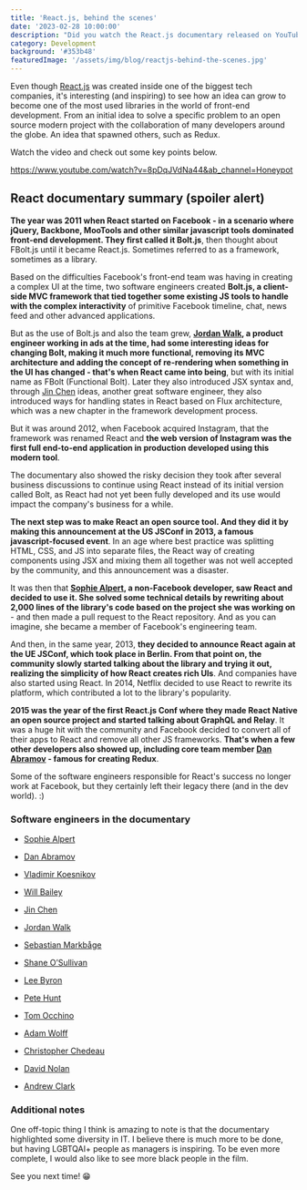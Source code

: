 ```yaml
---
title: 'React.js, behind the scenes'
date: '2023-02-28 10:00:00'
description: "Did you watch the React.js documentary released on YouTube a few weeks ago? Some of Facebook's tech engineers spoke about how React started in the company as Bolt.js and how some decisions were made around it. They also talked about how the community rejected the framework when they first introduced it, and how it has changed significantly in the months since. We can also see some of the journey of Redux."
category: Development
background: '#353b48'
featuredImage: '/assets/img/blog/reactjs-behind-the-scenes.jpg'
---
```


Even though [React.js](https://reactjs.org/) was created inside one of the biggest tech companies, it's interesting (and inspiring) to see how an idea can grow to become one of the most used libraries in the world of front-end development. From an initial idea to solve a specific problem to an open source modern project with the collaboration of many developers around the globe. An idea that spawned others, such as Redux.

Watch the video and check out some key points below.

https://www.youtube.com/watch?v=8pDqJVdNa44&ab_channel=Honeypot

## React documentary summary (spoiler alert)

**The year was 2011 when React started on Facebook - in a scenario where jQuery, Backbone, MooTools and other similar javascript tools dominated front-end development. They first called it Bolt.js**, then thought about FBolt.js until it became React.js. Sometimes referred to as a framework, sometimes as a library.

Based on the difficulties Facebook's front-end team was having in creating a complex UI at the time, two software engineers created **Bolt.js, a client-side MVC framework that tied together some existing JS tools to handle with the complex interactivity** of primitive Facebook timeline, chat, news feed and other advanced applications.

But as the use of Bolt.js and also the team grew, **[Jordan Walk](https://twitter.com/jordwalke), a product engineer working in ads at the time, had some interesting ideas for changing Bolt, making it much more functional, removing its MVC architecture and adding the concept of re-rendering when something in the UI has changed - that's when React came into being**, but with its initial name as FBolt (Functional Bolt). Later they also introduced JSX syntax and, through [Jin Chen](https://twitter.com/jingc) ideas, another great software engineer, they also introduced ways for handling states in React based on Flux architecture, which was a new chapter in the framework development process.

But it was around 2012, when Facebook acquired Instagram, that the framework was renamed React and **the web version of Instagram was the first full end-to-end application in production developed using this modern tool**.

The documentary also showed the risky decision they took after several business discussions to continue using React instead of its initial version called Bolt, as React had not yet been fully developed and its use would impact the company's business for a while.

**The next step was to make React an open source tool. And they did it by making this announcement at the US JSConf in 2013, a famous javascript-focused event**. In an age where best practice was splitting HTML, CSS, and JS into separate files, the React way of creating components using JSX and mixing them all together was not well accepted by the community, and this announcement was a disaster.

It was then that **[Sophie Alpert](https://twitter.com/sophiebits), a non-Facebook developer, saw React and decided to use it. She solved some technical details by rewriting about 2,000 lines of the library's code based on the project she was working on** - and then made a pull request to the React repository. And as you can imagine, she became a member of Facebook's engineering team.

And then, in the same year, 2013, **they decided to announce React again at the UE JSConf, which took place in Berlin. From that point on, the community slowly started talking about the library and trying it out, realizing the simplicity of how React creates rich UIs**. And companies have also started using React. In 2014, Netflix decided to use React to rewrite its platform, which contributed a lot to the library's popularity.

**2015 was the year of the first React.js Conf where they made React Native an open source project and started talking about GraphQL and Relay**. It was a huge hit with the community and Facebook decided to convert all of their apps to React and remove all other JS frameworks. **That's when a few other developers also showed up, including core team member [Dan Abramov](https://twitter.com/dan_abramov) - famous for creating Redux**.

Some of the software engineers responsible for React's success no longer work at Facebook, but they certainly left their legacy there (and in the dev world). :)

### Software engineers in the documentary

- [Sophie Alpert](https://twitter.com/sophiebits)
- [Dan Abramov](https://twitter.com/dan_abramov)
- [Vladimir Koesnikov](https://twitter.com/voloko)
- [Will Bailey](https://twitter.com/will_bailey)
- [Jin Chen](https://twitter.com/jingc)
- [Jordan Walk](https://twitter.com/jordwalke)

- [Sebastian Markbåge](https://twitter.com/sebmarkbage)
- [Shane O’Sullivan](https://twitter.com/chofter)
- [Lee Byron](https://twitter.com/leeb)
- [Pete Hunt](https://twitter.com/floydophone)
- [Tom Occhino](https://twitter.com/tomocchino)
- [Adam Wolff](https://twitter.com/dmwlff)
- [Christopher Chedeau](https://twitter.com/Vjeux)
- [David Nolan](https://twitter.com/swannodette)
- [Andrew Clark](https://twitter.com/acdlite)

### Additional notes

One off-topic thing I think is amazing to note is that the documentary highlighted some diversity in IT. I believe there is much more to be done, but having LGBTQAI+ people as managers is inspiring. To be even more complete, I would also like to see more black people in the film.

See you next time! 😁
